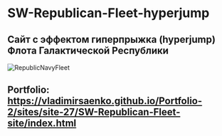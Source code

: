 # SW-Republican-Fleet-hyperjump

## Сайт с эффектом  гиперпрыжка (hyperjump) Флота Галактической Республики

![RepublicNavyFleet](https://user-images.githubusercontent.com/56477695/115123728-08360b80-9fc7-11eb-9627-052630c71aab.png)

## Portfolio: https://vladimirsaenko.github.io/Portfolio-2/sites/site-27/SW-Republican-Fleet-site/index.html

<!-- ![coolspacejump](https://user-images.githubusercontent.com/56477695/124312920-ce61b380-db78-11eb-8c6a-aa276b3f0198.gif) -->
